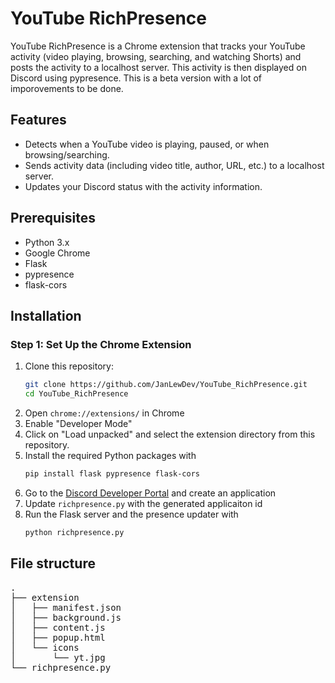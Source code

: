 # YouTube RichPresence

YouTube RichPresence is a Chrome extension that tracks your YouTube activity (video playing, browsing, searching, and watching Shorts) and posts the activity to a localhost server. This activity is then displayed on Discord using pypresence. This is a beta version with a lot of imporovements to be done.

## Features

- Detects when a YouTube video is playing, paused, or when browsing/searching.
- Sends activity data (including video title, author, URL, etc.) to a localhost server.
- Updates your Discord status with the activity information.

## Prerequisites

- Python 3.x
- Google Chrome
- Flask
- pypresence
- flask-cors

## Installation

### Step 1: Set Up the Chrome Extension

1. Clone this repository:
   ```bash
   git clone https://github.com/JanLewDev/YouTube_RichPresence.git
   cd YouTube_RichPresence
2. Open `chrome://extensions/` in Chrome
3. Enable "Developer Mode"
4. Click on "Load unpacked" and select the extension directory from this repository.
5. Install the required Python packages with
    ```bash
    pip install flask pypresence flask-cors
6. Go to the [Discord Developer Portal](https://discord.com/developers/applications) and create an application
7. Update `richpresence.py` with the generated applicaiton id
8. Run the Flask server and the presence updater with
    ```bash
    python richpresence.py

## File structure
<pre>
. 
├── extension  
│   ├── manifest.json  
│   ├── background.js  
│   ├── content.js  
│   ├── popup.html  
│   └── icons  
│       └── yt.jpg  
└── richpresence.py


